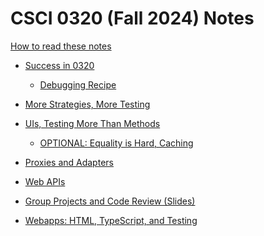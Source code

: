 # CSCI 0320 (Fall 2024) Notes

[How to read these notes](./home.md) 

- [Success in 0320](./success-in-0320/success-in-0320.md)
  - [Debugging Recipe](./success-in-0320/recipe.md)
- [More Strategies, More Testing](./comparators-and-testing/comparators-and-testing.md)
- [UIs, Testing More Than Methods](./mocking-console/mocking-console.md)
  - [OPTIONAL: Equality is Hard, Caching](./equality-contracts/equality-contracts.md) 
- [Proxies and Adapters](./proxies-adapters/proxies-adapters.md) 

- [Web APIs](./apis-integration/apis-integration.md)

<!-- Slides: Last updated Sep. 24, 2024 -->
- [Group Projects and Code Review (Slides)](./slides-links/groups-and-code-review.md) 

<!-- Prep for Sprint 3.1 -->
- [Webapps: HTML, TypeScript, and Testing](./html-react-playwright/html-react-playwright.md)
 
<!-- - [Generics, Typecasting, and Narrowing](./generics-wildcards/generics-wildcards.md)  -->

<!-- - [Java Concurrency](./java-concurrency/java-concurrency.md) -->
<!-- - [Promises and TypeScript Asynchrony](./promises-fetch-prs/promises-fetch-prs.md) -->
 
<!-- - [MBT and PBT](./mbt_pbt/mbt_pbt.md) -->

<!-- - [Thinking About Algorithms](./algorithms/algorithms.md) -->

<!-- - [Privacy and (sketching) Threat Modeling](./security/security_and_threat_modeling.md) -->


 <!-- Generic Types and Wildcards, Fuzz Testing -->

<!-- 


<!-- [Lecture 13]()
[Lecture 14]()
[Lecture 15]()
[Lecture 16]()
[Lecture 17]()
[Lecture 18]()
[Lecture 19]()
[Lecture 20]()
[Lecture 21]()
[Lecture 22]()
[Lecture 23]()
[Lecture 24]()

 -->
